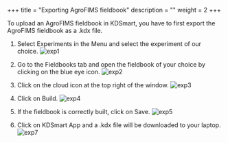 +++
title = "Exporting AgroFIMS fieldbook"
description = ""
weight = 2
+++

To upload an AgroFIMS fieldbook in KDSmart, you have to first export the AgroFIMS fieldbook as a .kdx file.

1.	Select Experiments in the Menu and select the experiment of our choice.
![exp1](https://agrofims.github.io/helpdocs/images/exp1.png)
 
2.	Go to the Fieldbooks tab and open the fieldbook of your choice by clicking on the blue eye icon.
![exp2](https://agrofims.github.io/helpdocs/images/exp2.png)
 
4.	Click on the cloud icon at the top right of the window.
![exp3](https://agrofims.github.io/helpdocs/images/exp3.png)

5.	Click on Build.
![exp4](https://agrofims.github.io/helpdocs/images/exp4.png)

6.	If the fieldbook is correctly built, click on Save.
![exp5](https://agrofims.github.io/helpdocs/images/exp5.png)

7.	Click on KDSmart App and a .kdx file will be downloaded to your laptop.
![exp7](https://agrofims.github.io/helpdocs/images/exp7.png)

